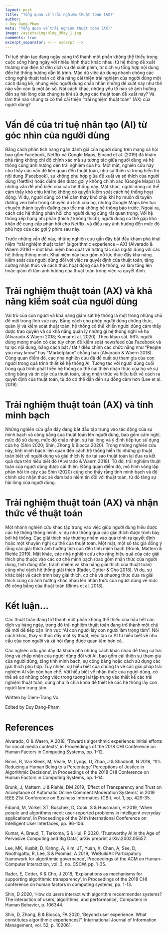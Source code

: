 ```yaml
---
layout: post
title: "Tổng quan về trải nghiệm thuật toán (AX)"
author:
- Duy Dang-Pham
meta: "Tổng quan về trải nghiệm thuật toán (AX)"
image: /assets/img/blog_9May_1.jpg
comments: true
excerpt_separator: <!-- excerpt -->
---
```

Trí tuệ nhân tạo đang ngày càng trở thành một phần không thể thiếu trong cuộc sống hàng ngày với nhiều hình thức khác nhau: từ hệ thống đề xuất thương mại điện tử đến dịch vụ đề xuất phim, từ dịch vụ tổng hợp nội dung đến hệ thống hướng dẫn lộ trình. Mặc dù việc áp dụng nhanh chóng các công nghệ thuật toán có khả năng cải thiện trải nghiệm của người dùng một cách đáng kể, nhưng việc người dùng chấp nhận những đề xuất này như thế nào vẫn còn là một ẩn số. Nói cách khác, những yếu tố nào sẽ ảnh hưởng đến sự hài lòng của chúng ta khi sử dụng các thuật toán đề xuất này? Và làm thế nào chúng ta có thể cải thiện “trải nghiệm thuật toán” (AX) của người dùng?<!-- excerpt -->

# Vấn đề của trí tuệ nhân tạo (AI) từ góc nhìn của người dùng

Bằng cách phân tích hàng ngàn đánh giá của người dùng trên mạng xã hội bao gồm Facebook, Netflix và Google Maps, Eiband et al. (2019) đã khám phá rằng không chỉ độ chính xác mà sự tương tác giữa người dùng và hệ thống cũng ảnh hưởng đến trải nghiệm của họ. Một mặt, nghiên cứu này cho thấy các vấn đề liên quan đến thuật toán, như sự thiên vị trong hiển thị nội dung (Facebook), sự không phù hợp giữa đề xuất và sở thích của người dùng (Netflix) hoặc điểm đến được gợi ý không chính xác (Google Maps) là những vấn đề phổ biến của các hệ thống này. Mặt khác, người dùng có thể cảm thấy khó chịu khi họ không có quyền kiểm soát cách hệ thống hoạt động. Ví dụ, người dùng có thể cảm thấy khó chịu khi họ muốn đi tuyến đường ven biển trong chuyến du lịch của họ, nhưng Google Maps liên tục chuyển thành tuyến đường cao tốc mà không hề thông báo trước. Ngoài ra, cách các hệ thống phản hồi cho người dùng cũng rất quan trọng. Với hệ thống xếp hạng nhị phân (thích / không thích), người dùng có thể gặp khó khăn để cung cấp phản hồi cho Netflix, và điều này ảnh hưởng đến mức độ phù hợp của các gợi ý phim sau này.

Trước những vấn đề này, những nghiên cứu gần đây bắt đầu khám phá khái niệm “trải nghiệm thuật toán” (algorithmic experience – AX) (Alvarado & Waern 2018) – một khái niệm bao quát về tương tác của người dùng với các hệ thống thông minh. Khái niệm này bao gồm nỗ lực thúc đẩy khả năng kiểm soát của người dùng đối với việc ra quyết định của thuật toán, tăng cường nhận thức về cách thức hoạt động của hệ thống, và làm tăng lên hoặc giảm đi tầm ảnh hưởng của thuật toán trong việc ra quyết định.

# Trải nghiệm thuật toán (AX) và khả năng kiểm soát của người dùng

Vai trò của con người và khả năng giám sát hệ thống là một trong những chủ đề mới trong lĩnh vực này. Bằng cách cho phép người dùng chứng thực, quản lý và kiểm soát thuật toán, hệ thống có thể khiến người dùng cảm thấy được trao quyền và có khả năng quản lý những gì hệ thống nghĩ về họ (Alvarado & Waern 2018; Kumar et al. 2020). Theo khảo sát, 56% người dùng mong muốn có các tùy chọn để kiểm soát newsfeed của Facebook và tự lọc nội dung, bằng cách bật / tắt / điều chỉnh các chức năng như “People you may know” hay “Marketplace” chẳng hạn (Alvarado & Waern 2018). Cùng quan điểm đó, các nhà nghiên cứu đã đề xuất sự tham gia của con người trong quá trình thiết kế hệ thống AI. Tương tác với người dùng cuối trong quá trình phát triển hệ thống có thể cải thiện nhận thức của họ về sự công bằng và tin cậy của thuật toán, tăng nhận thức và hiểu biết về cách ra quyết định của thuật toán, từ đó có thể dẫn đến sự đồng cảm hơn (Lee et al. 2019).

# Trải nghiệm thuật toán (AX) và tính minh bạch

Những nghiên cứu gần đây đang bắt đầu tập trung vào tác động của sự minh bạch và công bằng của thuật toán lên người dùng, bao gồm cảm nghĩ, mức độ sử dụng, mức độ chấp nhận, sự hài lòng và ý định tiếp tục sử dụng của họ (Shin 2020; Shin, Zhong & Biocca 2020). Trong những nghiên cứu này, tính minh bạch liên quan đến cách hệ thống hiển thị những gì thuật toán biết về người dùng và giải thích lý do tại sao thuật toán lại đưa ra kết quả dựa trên hiểu biết đó (Alvarado & Waern 2018). Từ đó, trải nghiệm thuật toán của người dùng được cải thiện. Đồng quan điểm đó, mô hình vòng lặp phản hồi tin cậy của Shin (2020) cũng cho thấy rằng tính minh bạch và độ chính xác nhận thức sẽ đảm bảo niềm tin đối với thuật toán, từ đó tăng sự hài lòng của người dùng.

# Trải nghiệm thuật toán (AX) và nhận thức về thuật toán

Một nhánh nghiên cứu khác tập trung vào việc giúp người dùng hiểu được các hệ thống thông minh, ví dụ như thông qua các giải thích được trình bày bởi hệ thống. Các giải thích này thường nhắm vào quá trình ra quyết định hoặc một khuyến nghị cụ thể của thuật toán. Một mặt, một số tác giả đồng ý rằng các giải thích ảnh hưởng tích cực đến tính minh bạch (Brunk, Mattern & Riehle 2019). Mặt khác, các nhà nghiên cứu cho rằng hiệu quả của các giải thích phụ thuộc vào các cơ chế minh bạch (bao gồm nhận thức của người dùng, tính đúng đắn, trách nhiệm và khả năng giải thích của thuật toán) cũng như cách hệ thống giải thích (Rader, Cotter & Cho 2018). Ví dụ, sự khác biệt về cách trình bày giải thích, cơ chế và phương thức đưa ra giải thích cũng có ảnh hưởng khác nhau lên nhận thức của người dùng về mức độ công bằng của thuật toán (Binns et al. 2018).

# Kết luận…

Các thuật toán đang trở thành một phần không thể thiếu của hầu hết các dịch vụ hàng ngày, trong đó trải nghiệm thuật toán đang trở thành một chủ đề mới để tiếp cận lĩnh vực “AI con người lấy con người làm trọng tâm”. Nói cách khác, thay vì thúc đẩy mặt kỹ thuật, việc tạo ra AI từ hiểu biết về nhu cầu của con người và xã hội đang được quan tâm hơn cả.

Các nghiên cứu gần đây đã khám phá những cách khác nhau để tăng sự hài lòng và chấp nhận của người dùng đối với AI, bao gồm cải thiện sự tham gia của người dùng, tăng tính minh bạch, sự công bằng hoặc cách sử dụng các giải thích phù hợp. Tuy nhiên, sự hiểu biết của chúng ta về các giải pháp trải nghiệm AI vẫn còn hạn chế. Với hiểu biết về nhận thức của người dùng, có thể sẽ có những công việc trong tương lai tập trung vào thiết kế các trải nghiệm thuật toán, cũng như là chìa khóa để thiết kế các hệ thống lấy con người làm trung tâm.

Written by Diem-Trang Vo

Edited by Duy Dang-Pham

# References

Alvarado, O & Waern, A 2018, ‘Towards algorithmic experience: Initial efforts for social media contexts’, in Proceedings of the 2018 CHI Conference on Human Factors in Computing Systems, pp. 1-12.

Binns, R, Van Kleek, M, Veale, M, Lyngs, U, Zhao, J & Shadbolt, N 2018, ‘‘It’s Reducing a Human Being to a Percentage’ Perceptions of Justice in Algorithmic Decisions’, in Proceedings of the 2018 CHI Conference on Human Factors in Computing Systems, pp. 1-14.

Brunk, J, Mattern, J & Riehle, DM 2019, ‘Effect of Transparency and Trust on Acceptance of Automatic Online Comment Moderation Systems’, in 2019 IEEE 21st Conference on Business Informatics (CBI), vol. 1, pp. 429-35.

Eiband, M, Völkel, ST, Buschek, D, Cook, S & Hussmann, H 2019, ‘When people and algorithms meet: user-reported problems in intelligent everyday applications’, in Proceedings of the 24th International Conference on Intelligent User Interfaces, pp. 96-106.

Kumar, A, Braud, T, Tarkoma, S & Hui, P 2020, ‘Trustworthy AI in the Age of Pervasive Computing and Big Data’, arXiv preprint arXiv:2002.05657.

Lee, MK, Kusbit, D, Kahng, A, Kim, JT, Yuan, X, Chan, A, See, D, Noothigattu, R, Lee, S & Psomas, A 2019, ‘WeBuildAI: Participatory framework for algorithmic governance’, Proceedings of the ACM on Human-Computer Interaction, vol. 3, no. CSCW, pp. 1-35.

Rader, E, Cotter, K & Cho, J 2018, ‘Explanations as mechanisms for supporting algorithmic transparency’, in Proceedings of the 2018 CHI conference on human factors in computing systems, pp. 1-13.

Shin, D 2020, ‘How do users interact with algorithm recommender systems? The interaction of users, algorithms, and performance’, Computers in Human Behavior, p. 106344.

Shin, D, Zhong, B & Biocca, FA 2020, ‘Beyond user experience: What constitutes algorithmic experiences?’, International Journal of Information Management, vol. 52, p. 102061.
